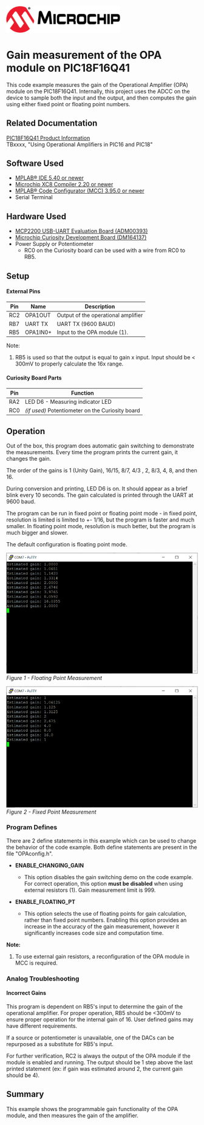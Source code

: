 <!-- Please do not change this html logo with link -->
<a href="https://www.microchip.com" rel="nofollow"><img src="images/microchip.png" alt="MCHP" width="300"/></a>

# Gain measurement of the OPA module on PIC18F16Q41
This code example measures the gain of the Operational Amplifier (OPA) module on the PIC18F16Q41. Internally, this project uses the ADCC on the device to sample both the input and the output, and then computes the gain using either fixed point or floating point numbers.

## Related Documentation

<a href="https://www.microchip.com/wwwproducts/en/PIC18F16Q41">PIC18F16Q41 Product Information</a><br>
TBxxxx, "Using Operational Amplifiers in PIC16 and PIC18"<br>

## Software Used

* <a href="http://www.microchip.com/mplab/mplab-x-ide">MPLAB® IDE 5.40 or newer</a>
* <a href="https://www.microchip.com/mplab/compilers">Microchip XC8 Compiler 2.20 or newer</a>
* <a href="https://www.microchip.com/mplab/mplab-code-configurator">MPLAB® Code Configurator (MCC) 3.95.0 or newer</a>
* Serial Terminal

## Hardware Used

* <a href="https://www.microchip.com/Developmenttools/ProductDetails/ADM00393">MCP2200 USB-UART Evaluation Board (ADM00393)</a>
* <a href="https://www.microchip.com/DevelopmentTools/ProductDetails/PartNO/DM164137"> Microchip Curiosity Development Board (DM164137) </a>
* Power Supply or Potentiometer
  * RC0 on the Curiosity board can be used with a wire from RC0 to RB5.

## Setup
#### External Pins

| Pin | Name     | Description
| --- | -------- | -----------
| RC2 | OPA1OUT  | Output of the operational amplifier
| RB7 | UART TX  | UART TX (9600 BAUD)
| RB5 | OPA1IN0+ | Input to the OPA module (1).

Note:
1. RB5 is used so that the output is equal to gain x input. Input should be < 300mV to properly calculate the 16x range.

#### Curiosity Board Parts

| Pin | Function
| --- | --------
| RA2 | LED D6 - Measuring indicator LED
| RC0 | *(if used)* Potentiometer on the Curiosity board


## Operation
Out of the box, this program does automatic gain switching to demonstrate the measurements. Every time the program prints the current gain, it changes the gain.

The order of the gains is 1 (Unity Gain), 16/15, 8/7, 4/3 , 2, 8/3, 4, 8, and then 16.

During conversion and printing, LED D6 is on. It should appear as a brief blink every 10 seconds.
The gain calculated is printed through the UART at 9600 baud.

The program can be run in fixed point or floating point mode - in fixed point, resolution is limited is limited to +- 1/16, but the program is faster and much smaller. In floating point mode, resolution is much better, but the program is much bigger and slower.

The default configuration is floating point mode.

<img src="images/FloatingPoint.PNG" alt="Floating Point Output"><br>
*Figure 1 - Floating Point Measurement*

<img src="images/FixedPoint.PNG" alt="Fixed Point Output"><br>
*Figure 2 - Fixed Point Measurement*


### Program Defines
There are 2 define statements in this example which can be used to change the behavior of the code example. Both define statements are present in the file "OPAconfig.h".

- **ENABLE_CHANGING_GAIN**
  - This option disables the gain switching demo on the code example. For correct operation, this option **must be disabled** when using external resistors (1). Gain measurement limit is 999.

- **ENABLE_FLOATING_PT**
  - This option selects the use of floating points for gain calculation, rather than fixed point numbers. Enabling this option provides an increase in the accuracy of the gain measurement, however it significantly increases code size and computation time.

**Note:**
  1. To use external gain resistors, a reconfiguration of the OPA module in MCC is required.

### Analog Troubleshooting
#### Incorrect Gains
This program is dependent on RB5's input to determine the gain of the operational amplifier. For proper operation, RB5 should be <300mV to ensure proper operation for the internal gain of 16. User defined gains may have different requirements.

If a source or potentiometer is unavailable, one of the DACs can be repurposed as a substitute for RB5's input.

For further verification, RC2 is always the output of the OPA module if the module is enabled and running. The output should be 1 step above the last printed statement (ex: if gain was estimated around 2, the current gain should be 4).

## Summary
This example shows the programmable gain functionality of the OPA module, and then measures the gain of the amplifier.

<!-- Summarize what the example has shown -->
